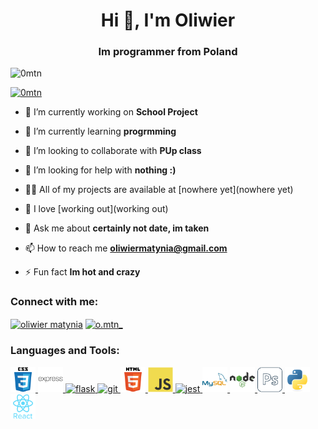 <h1 align="center">Hi 👋, I'm Oliwier</h1>
<h3 align="center">Im programmer from Poland</h3>

<p align="left"> <img src="https://komarev.com/ghpvc/?username=0mtn&label=Profile%20views&color=0e75b6&style=flat" alt="0mtn" /> </p>

<p align="left"> <a href="https://github.com/ryo-ma/github-profile-trophy"><img src="https://github-profile-trophy.vercel.app/?username=0mtn" alt="0mtn" /></a> </p>

- 🔭 I’m currently working on **School Project**

- 🌱 I’m currently learning **progrmming**

- 👯 I’m looking to collaborate with **PUp class**

- 🤝 I’m looking for help with **nothing :)**

- 👨‍💻 All of my projects are available at [nowhere yet](nowhere yet)

- 📝 I love [working out](working out)

- 💬 Ask me about **certainly not date, im taken**

- 📫 How to reach me **oliwiermatynia@gmail.com**

- ⚡ Fun fact **Im hot and crazy**

<h3 align="left">Connect with me:</h3>
<p align="left">
<a href="https://fb.com/oliwier matynia" target="blank"><img align="center" src="https://cdn.jsdelivr.net/npm/simple-icons@3.0.1/icons/facebook.svg" alt="oliwier matynia" height="30" width="40" /></a>
<a href="https://instagram.com/o.mtn_" target="blank"><img align="center" src="https://cdn.jsdelivr.net/npm/simple-icons@3.0.1/icons/instagram.svg" alt="o.mtn_" height="30" width="40" /></a>
</p>

<h3 align="left">Languages and Tools:</h3>
<p align="left"> <a href="https://www.w3schools.com/css/" target="_blank"> <img src="https://raw.githubusercontent.com/devicons/devicon/master/icons/css3/css3-original-wordmark.svg" alt="css3" width="40" height="40"/> </a> <a href="https://expressjs.com" target="_blank"> <img src="https://raw.githubusercontent.com/devicons/devicon/master/icons/express/express-original-wordmark.svg" alt="express" width="40" height="40"/> </a> <a href="https://flask.palletsprojects.com/" target="_blank"> <img src="https://www.vectorlogo.zone/logos/pocoo_flask/pocoo_flask-icon.svg" alt="flask" width="40" height="40"/> </a> <a href="https://git-scm.com/" target="_blank"> <img src="https://www.vectorlogo.zone/logos/git-scm/git-scm-icon.svg" alt="git" width="40" height="40"/> </a> <a href="https://www.w3.org/html/" target="_blank"> <img src="https://raw.githubusercontent.com/devicons/devicon/master/icons/html5/html5-original-wordmark.svg" alt="html5" width="40" height="40"/> </a> <a href="https://developer.mozilla.org/en-US/docs/Web/JavaScript" target="_blank"> <img src="https://raw.githubusercontent.com/devicons/devicon/master/icons/javascript/javascript-original.svg" alt="javascript" width="40" height="40"/> </a> <a href="https://jestjs.io" target="_blank"> <img src="https://www.vectorlogo.zone/logos/jestjsio/jestjsio-icon.svg" alt="jest" width="40" height="40"/> </a> <a href="https://www.mysql.com/" target="_blank"> <img src="https://raw.githubusercontent.com/devicons/devicon/master/icons/mysql/mysql-original-wordmark.svg" alt="mysql" width="40" height="40"/> </a> <a href="https://nodejs.org" target="_blank"> <img src="https://raw.githubusercontent.com/devicons/devicon/master/icons/nodejs/nodejs-original-wordmark.svg" alt="nodejs" width="40" height="40"/> </a> <a href="https://www.photoshop.com/en" target="_blank"> <img src="https://raw.githubusercontent.com/devicons/devicon/master/icons/photoshop/photoshop-line.svg" alt="photoshop" width="40" height="40"/> </a> <a href="https://www.python.org" target="_blank"> <img src="https://raw.githubusercontent.com/devicons/devicon/master/icons/python/python-original.svg" alt="python" width="40" height="40"/> </a> <a href="https://reactjs.org/" target="_blank"> <img src="https://raw.githubusercontent.com/devicons/devicon/master/icons/react/react-original-wordmark.svg" alt="react" width="40" height="40"/> </a> </p>


